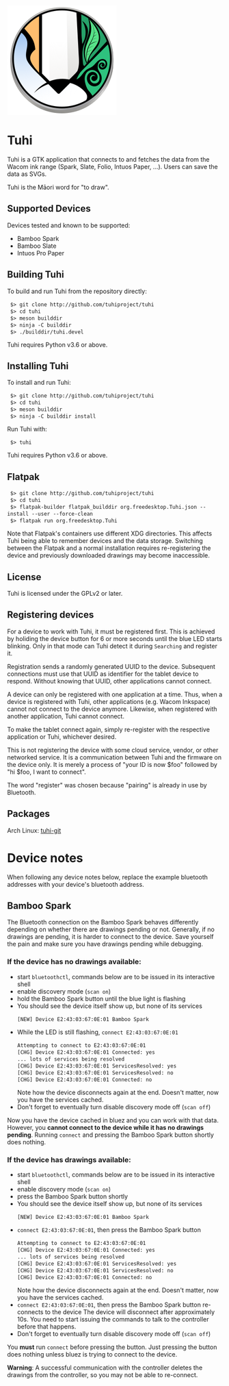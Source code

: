 ![tuhi-logo](data/org.freedesktop.Tuhi.svg)

Tuhi
=====

Tuhi is a GTK application that connects to and fetches the data from the
Wacom ink range (Spark, Slate, Folio, Intuos Paper, ...). Users can save the
data as SVGs.

Tuhi is the Māori word for "to draw".

Supported Devices
-----------------

Devices tested and known to be supported:

* Bamboo Spark
* Bamboo Slate
* Intuos Pro Paper

Building Tuhi
-------------

To build and run Tuhi from the repository directly:

```
 $> git clone http://github.com/tuhiproject/tuhi
 $> cd tuhi
 $> meson builddir
 $> ninja -C builddir
 $> ./builddir/tuhi.devel
```

Tuhi requires Python v3.6 or above.

Installing Tuhi
---------------

To install and run Tuhi:

```
 $> git clone http://github.com/tuhiproject/tuhi
 $> cd tuhi
 $> meson builddir
 $> ninja -C builddir install
```

Run Tuhi with:

```
 $> tuhi
```

Tuhi requires Python v3.6 or above.

Flatpak
-------

```
 $> git clone http://github.com/tuhiproject/tuhi
 $> cd tuhi
 $> flatpak-builder flatpak_builddir org.freedesktop.Tuhi.json --install --user --force-clean
 $> flatpak run org.freedesktop.Tuhi
```

Note that Flatpak's containers use different XDG directories. This affects
Tuhi being able to remember devices and the data storage. Switching between
the Flatpak and a normal installation requires re-registering the device and
previously downloaded drawings may become inaccessible.

License
-------

Tuhi is licensed under the GPLv2 or later.

Registering devices
-------------------

For a device to work with Tuhi, it must be registered first. This is
achieved by holiding the device button for 6 or more seconds until the blue
LED starts blinking. Only in that mode can Tuhi detect it during
`Searching` and register it.

Registration sends a randomly generated UUID to the device. Subsequent
connections must use that UUID as identifier for the tablet device to
respond. Without knowing that UUID, other applications cannot connect.

A device can only be registered with one application at a time. Thus, when a
device is registered with Tuhi, other applications (e.g. Wacom Inkspace)
cannot not connect to the device anymore. Likewise, when registered with
another application, Tuhi cannot connect.

To make the tablet connect again, simply re-register with the respective
application or Tuhi, whichever desired.

This is not registering the device with some cloud service, vendor, or
other networked service. It is a communication between Tuhi and the firmware
on the device only. It is merely a process of "your ID is now $foo" followed
by "hi $foo, I want to connect".

The word "register" was chosen because "pairing" is already in use by
Bluetooth.

Packages
--------

Arch Linux: [tuhi-git](https://aur.archlinux.org/packages/tuhi-git/)

Device notes
============

When following any device notes below, replace the example bluetooth
addresses with your device's bluetooth address.

Bamboo Spark
------------

The Bluetooth connection on the Bamboo Spark behaves differently depending
on whether there are drawings pending or not. Generally, if no drawings are
pending, it is harder to connect to the device. Save yourself the pain and
make sure you have drawings pending while debugging.

### If the device has no drawings available:

* start `bluetoothctl`, commands below are to be issued in its interactive shell
* enable discovery mode (`scan on`)
* hold the Bamboo Spark button until the blue light is flashing
* You should see the device itself show up, but none of its services
  ```
  [NEW] Device E2:43:03:67:0E:01 Bamboo Spark
  ```
* While the LED is still flashing, `connect E2:43:03:67:0E:01`
  ```
  Attempting to connect to E2:43:03:67:0E:01
  [CHG] Device E2:43:03:67:0E:01 Connected: yes
  ... lots of services being resolved
  [CHG] Device E2:43:03:67:0E:01 ServicesResolved: yes
  [CHG] Device E2:43:03:67:0E:01 ServicesResolved: no
  [CHG] Device E2:43:03:67:0E:01 Connected: no
  ```
  Note how the device disconnects again at the end. Doesn't matter, now you
  have the services cached.
* Don't forget to eventually turn disable discovery mode off (`scan off`)

Now you have the device cached in bluez and you can work with that data.
However, you **cannot connect to the device while it has no drawings
pending**. Running `connect` and pressing the Bamboo Spark button shortly
does nothing.

### If the device has drawings available:

* start `bluetoothctl`, commands below are to be issued in its interactive shell
* enable discovery mode (`scan on`)
* press the Bamboo Spark button shortly
* You should see the device itself show up, but none of its services
  ```
  [NEW] Device E2:43:03:67:0E:01 Bamboo Spark
  ```
* `connect E2:43:03:67:0E:01`, then press the Bamboo Spark button
  ```
  Attempting to connect to E2:43:03:67:0E:01
  [CHG] Device E2:43:03:67:0E:01 Connected: yes
  ... lots of services being resolved
  [CHG] Device E2:43:03:67:0E:01 ServicesResolved: yes
  [CHG] Device E2:43:03:67:0E:01 ServicesResolved: no
  [CHG] Device E2:43:03:67:0E:01 Connected: no
  ```
  Note how the device disconnects again at the end. Doesn't matter, now you
  have the services cached.
* `connect E2:43:03:67:0E:01`, then press the Bamboo Spark button re-connects to the device
  The device will disconnect after approximately 10s. You need to start
  issuing the commands to talk to the controller before that happens.
* Don't forget to eventually turn disable discovery mode off (`scan off`)

You **must** run `connect` before pressing the button. Just pressing the
button does nothing unless bluez is trying to connect to the device.

**Warning**: A successful communication with the controller deletes the
drawings from the controller, so you may not be able to re-connect.
